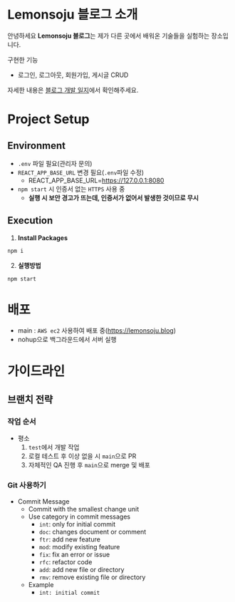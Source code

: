 
# Lemonsoju 블로그 소개

안녕하세요 **Lemonsoju 블로그**는 제가 다른 곳에서 배워온 기술들을 실험하는 장소입니다.  

구현한 기능
- 로그인, 로그아웃, 회원가입, 게시글 CRUD

자세한 내용은 [블로그 개발 일지]([https://hijihyo.notion.site/KLUB-4487202b090d422998ee182f477076cd](https://lemon-soju.tistory.com/category/%EC%9B%B9%20%EA%B0%9C%EB%B0%9C/%EB%B8%94%EB%A1%9C%EA%B7%B8%20%EB%A7%8C%EB%93%A4%EA%B8%B0%20%ED%94%84%EB%A1%9C%EC%A0%9D%ED%8A%B8))에서 확인해주세요.

# Project Setup

## Environment

- `.env` 파일 필요(관리자 문의)
- `REACT_APP_BASE_URL` 변경 필요(`.env`파일 수정)
    - REACT_APP_BASE_URL=https://127.0.0.1:8080
- `npm start` 시 인증서 없는 `HTTPS` 사용 중
    - **실행 시 보안 경고가 뜨는데, 인증서가 없어서 발생한 것이므로 무시**

## Execution

1. **Install Packages**

```bash
npm i
```

2. **실행방법**

```bash
npm start
```
    
# 배포

- main : `AWS ec2` 사용하여 배포 중(https://lemonsoju.blog)
- nohup으로 백그라운드에서 서버 실행

# 가이드라인

## 브랜치 전략

### 작업 순서

- 평소
    1. `test`에서 개발 작업
    2. 로컬 테스트 후 이상 없을 시 `main`으로 PR
    3. 자체적인 QA 진행 후 `main`으로 merge 및 배포

### Git 사용하기

- Commit Message
    - Commit with the smallest change unit
    - Use category in commit messages
        - `int`: only for initial commit
        - `doc`: changes document or comment
        - `ftr`: add new feature
        - `mod`: modify existing feature
        - `fix`: fix an error or issue
        - `rfc`: refactor code
        - `add`: add new file or directory
        - `rmv`: remove existing file or directory
    - Example
        - `int: initial commit`

